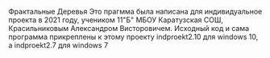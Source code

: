 Фрактальные Деревья
Это прагмма была написана для индивидуальное проекта в 2021 году, учеником 11"Б" МБОУ Каратузская СОШ, Красильниковым Александром Висторовичем.
Исходный код и сама программа прикреплены к этому проекту
indproekt2.10 для windows 10, а indproekt2.7 для windows 7 
